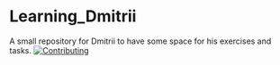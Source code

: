 # Learning_Dmitrii
A small repository for Dmitrii to have some space for his exercises and tasks.
[![Contributing](https://img.shields.io/badge/Contributing-Guidelines-blue.svg)](https://github.com/peer-network/.github/blob/main/CONTRIBUTING.md)
